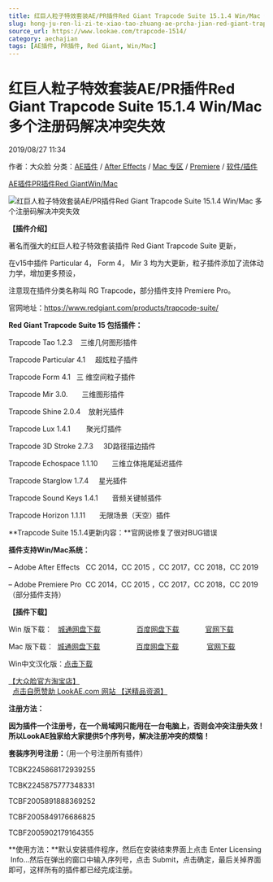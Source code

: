 ```yaml
---
title: 红巨人粒子特效套装AE/PR插件Red Giant Trapcode Suite 15.1.4 Win/Mac 多个注册码解决冲突失效
slug: hong-ju-ren-li-zi-te-xiao-tao-zhuang-ae-prcha-jian-red-giant-trapcode-suite-15-1-4-win-mac-duo-ge-zhu-ce-ma-jie-jue-chong-tu-shi-xiao
source_url: https://www.lookae.com/trapcode-1514/
category: aechajian
tags: [AE插件, PR插件, Red Giant, Win/Mac]
---
```

# 红巨人粒子特效套装AE/PR插件Red Giant Trapcode Suite 15.1.4 Win/Mac 多个注册码解决冲突失效

2019/08/27 11:34

作者：大众脸
分类：[AE插件](https://www.lookae.com/after-effects/aechajian/) / [After Effects](https://www.lookae.com/after-effects/) / [Mac 专区](https://www.lookae.com/mac-osx/) / [Premiere](https://www.lookae.com/qitarjcj/premierezy/) / [软件/插件](https://www.lookae.com/qitarjcj/)

[AE插件](https://www.lookae.com/tag/ae%e6%8f%92%e4%bb%b6/)[PR插件](https://www.lookae.com/tag/pr%e6%8f%92%e4%bb%b6/)[Red Giant](https://www.lookae.com/tag/red-giant/)[Win/Mac](https://www.lookae.com/tag/winmac/)

![红巨人粒子特效套装AE/PR插件Red Giant Trapcode Suite 15.1.4 Win/Mac 多个注册码解决冲突失效](https://www.lookae.com/wp-content/uploads/2018/10/Trapcode-15.jpg "红巨人粒子特效套装AE/PR插件Red Giant Trapcode Suite 15.1.4 Win/Mac 多个注册码解决冲突失效-LookAE.com")

[](https://cloud.video.taobao.com//play/u/705956171/p/1/e/6/t/1/212168328083.mp4?_=1")

**【插件介绍】**

著名而强大的红巨人粒子特效套装插件 Red Giant Trapcode Suite 更新，

在v15中插件 Particular 4， Form 4， Mir 3 均为大更新，粒子插件添加了流体动力学，增加更多预设，

注意现在插件分类名称叫 RG Trapcode，部分插件支持 Premiere Pro。

官网地址：https://www.redgiant.com/products/trapcode-suite/

**Red Giant Trapcode Suite 15 包括插件：**

Trapcode Tao 1.2.3    三维几何图形插件

Trapcode Particular 4.1     超炫粒子插件

Trapcode Form 4.1   三 维空间粒子插件

Trapcode Mir 3.0.       三维图形插件

Trapcode Shine 2.0.4    放射光插件

Trapcode Lux 1.4.1        聚光灯插件

Trapcode 3D Stroke 2.7.3     3D路径描边插件

Trapcode Echospace 1.1.10       三维立体拖尾延迟插件

Trapcode Starglow 1.7.4     星光插件

Trapcode Sound Keys 1.4.1       音频关键帧插件

Trapcode Horizon 1.1.11       无限场景（天空）插件

**Trapcode Suite 15.1.4更新内容：**官网说修复了很对BUG错误

**插件支持Win/Mac系统：**

– Adobe After Effects   CC 2014，CC 2015 ，CC 2017，CC 2018，CC 2019

– Adobe Premiere Pro  CC 2014，CC 2015 ，CC 2017，CC 2018，CC 2019（部分插件支持）

**【插件下载】**

Win 版下载：   [城通网盘下载](https://lookae.ctfile.com/fs/680462-395051231)                  [百度网盘下载](https://pan.baidu.com/s/1MWqM3gPyODwWJTxHX97YZw)             [官网下载](https://downloads.redgiant.com/redgiant/products/singlesuites/trapcode/archive/TCSuite_Win_Full_15.1.4.zip)

Mac 版下载：  [城通网盘下载](https://lookae.ctfile.com/fs/680462-395051138)                  [百度网盘下载](https://pan.baidu.com/s/1QVFu8HAh9vVVw53GzuWOsA)              [官网下载](https://downloads.redgiant.com/redgiant/products/singlesuites/trapcode/archive/TCSuite_Mac_Full_15.1.4.zip)

Win中文汉化版：[点击下载](https://www.lookae.com/trapcode-ch/)

[【大众脸官方淘宝店】](https://lookae.taobao.com/)                [点击自愿赞助 LookAE.com 网站 【送精品资源】](https://www.lookae.com/sponsor/)

**注册方法：**

**因为插件一个注册号，在一个局域网只能用在一台电脑上，否则会冲突注册失效！所以LookAE独家给大家提供5个序列号，解决注册冲突的烦恼！**

**套装序列号注册：**（用一个号注册所有插件）

TCBK2245868172939255

TCBK2245875777348331

TCBF2005891888369252

TCBF2005849176686825

TCBF2005902179164355

**使用方法：**默认安装插件程序，然后在安装结束界面上点击 Enter Licensing  Info…然后在弹出的窗口中输入序列号，点击 Submit，点击确定，最后关掉界面即可，这样所有的插件都已经完成注册。
